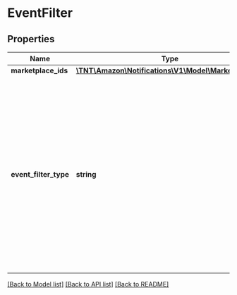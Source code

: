 # EventFilter

## Properties
Name | Type | Description | Notes
------------ | ------------- | ------------- | -------------
**marketplace_ids** | [**\TNT\Amazon\Notifications\V1\Model\MarketplaceIds**](MarketplaceIds.md) |  | [optional] 
**event_filter_type** | **string** | An eventFilterType value that is supported by the specific notificationType. This is used by the subscription service to determine the type of event filter. Refer to the section of the [Notifications Use Case Guide](doc:notifications-api-v1-use-case-guide) that describes the specific notificationType to determine if an eventFilterType is supported. | 

[[Back to Model list]](../README.md#documentation-for-models) [[Back to API list]](../README.md#documentation-for-api-endpoints) [[Back to README]](../README.md)



